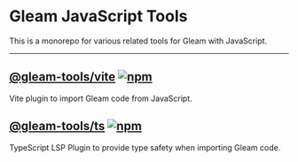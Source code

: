 # Gleam JavaScript Tools

This is a monorepo for various related tools for Gleam with JavaScript.

---

## [@gleam-tools/vite](https://github.com/albizures/gleam-tools/tree/master/packages/@gleam-tools/vite) [![npm](https://img.shields.io/npm/v/@gleam-tools/vite)](https://npmjs.com/package/@gleam-tools/vite)

Vite plugin to import Gleam code from JavaScript.

## [@gleam-tools/ts](https://github.com/albizures/gleam-tools/tree/master/packages/@gleam-tools/ts) [![npm](https://img.shields.io/npm/v/@gleam-tools/ts)](https://npmjs.com/package/@gleam-tools/ts)

TypeScript LSP Plugin to provide type safety when importing Gleam code.
